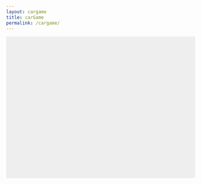 ```yaml
---
layout: cargame
title: carGame
permalink: /cargame/
---
```


<html lang="en">
<head>
    <meta charset="UTF-8">
    <meta name="viewport" content="width=device-width, initial-scale=1.0">
    <title>Car Racing Game</title>
    <style>
        body { margin: 0; }
        canvas { background: #eee; display: block; margin: auto; }
    </style>
</head>
<body>
    <canvas id="raceCanvas" width="800" height="600"></canvas>
    <script>
        const canvas = document.getElementById('raceCanvas');
        const ctx = canvas.getContext('2d');
        
        const car1 = { x: 100, y: 250, size: 40, emoji: '🚗', dx: 0, dy: 0, flip: 1 };
        const car2 = { x: 660, y: 250, size: 40, emoji: '🚙', dx: 0, dy: 0, flip: 1 };
        
        const track = {
            x: 400,
            y: 300,
            outerRadiusX: 250,  // Horizontal radius of the outer oval
            outerRadiusY: 125,  // Vertical radius of the outer oval
            innerRadiusX: 150,  // Horizontal radius of inner oval (smaller)
            innerRadiusY: 75    // Vertical radius of inner oval (smaller)
        };
        
        function drawTrack() {
            // Draw the grey filled inner oval (smaller)
            ctx.fillStyle = 'grey';
            ctx.beginPath();
            ctx.ellipse(track.x, track.y, track.innerRadiusX, track.innerRadiusY, 0, 0, 2 * Math.PI);
            ctx.fill();
            
            // Draw the outer oval border (invisible)
            ctx.fillStyle = 'white'; // Same as background to make it look like just the grey oval is present
            ctx.beginPath();
            ctx.ellipse(track.x, track.y, track.outerRadiusX, track.outerRadiusY, 0, 0, 2 * Math.PI);
            ctx.fill();
        }
        
        function drawCar(car) {
            ctx.save(); // Save the current state
            ctx.font = `${car.size}px Arial`;
            ctx.textAlign = 'center';
            ctx.textBaseline = 'middle';
            ctx.translate(car.x + car.size / 2, car.y + car.size / 2);
            ctx.scale(car.flip, 1); // Flip horizontally if car.flip is -1
            ctx.fillText(car.emoji, 0, 0);
            ctx.restore(); // Restore the state
        }
        
        function isValidPosition(x, y) {
            const dx = x - track.x;
            const dy = y - track.y;
            // Check only against the inner boundary (collision with the center oval)
            const insideInnerBoundary = (Math.pow(dx / track.innerRadiusX, 2) + Math.pow(dy / track.innerRadiusY, 2)) >= 1;
            return insideInnerBoundary;
        }
        
        function update() {
            ctx.clearRect(0, 0, canvas.width, canvas.height);
            
            drawTrack();
            drawCar(car1);
            drawCar(car2);
            
            // Calculate new positions
            const newCar1X = car1.x + car1.dx;
            const newCar1Y = car1.y + car1.dy;
            const newCar2X = car2.x + car2.dx;
            const newCar2Y = car2.y + car2.dy;
            
            // Update positions only if they are valid
            if (isValidPosition(newCar1X, newCar1Y)) {
                car1.x = newCar1X;
                car1.y = newCar1Y;
            }
            if (isValidPosition(newCar2X, newCar2Y)) {
                car2.x = newCar2X;
                car2.y = newCar2Y;
            }
            
            requestAnimationFrame(update);
        }
        
        document.addEventListener('keydown', (event) => {
            switch(event.code) {
                case 'KeyW': car1.dy = -2; break;
                case 'KeyS': car1.dy = 2; break;
                case 'KeyA': car1.dx = -2; car1.flip = 1; break; // Flip right
                case 'KeyD': car1.dx = 2; car1.flip = -1; break; // Flip left
                case 'KeyI': car2.dy = -2; break;
                case 'KeyK': car2.dy = 2; break;
                case 'KeyJ': car2.dx = -2; car2.flip = 1; break; // Flip right
                case 'KeyL': car2.dx = 2; car2.flip = -1; break; // Flip left
            }
        });
        
        document.addEventListener('keyup', (event) => {
            switch(event.code) {
                case 'KeyW':
                case 'KeyS': car1.dy = 0; break;
                case 'KeyA':
                case 'KeyD': car1.dx = 0; break;
                case 'KeyI':
                case 'KeyK': car2.dy = 0; break;
                case 'KeyJ':
                case 'KeyL': car2.dx = 0; break;
            }
        });
        
        update();
    </script>
</body>
</html>






